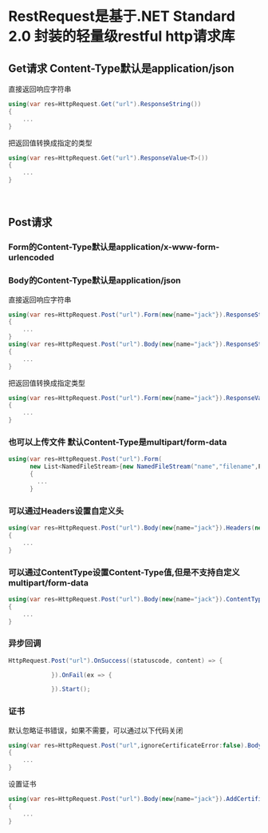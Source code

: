 # RestRequest是基于.NET Standard 2.0 封装的轻量级restful http请求库

## Get请求 Content-Type默认是application/json

直接返回响应字符串
```csharp
using(var res=HttpRequest.Get("url").ResponseString())
{
	...
}
```

把返回值转换成指定的类型
```csharp
using(var res=HttpRequest.Get("url").ResponseValue<T>())
{
	...
}
```
  
## Post请求 
### Form的Content-Type默认是application/x-www-form-urlencoded
### Body的Content-Type默认是application/json

直接返回响应字符串
```csharp
using(var res=HttpRequest.Post("url").Form(new{name="jack"}).ResponseString())
{
	...
}
using(var res=HttpRequest.Post("url").Body(new{name="jack"}).ResponseString())
{
	...
}
```
把返回值转换成指定类型
```csharp
using(var res=HttpRequest.Post("url").Form(new{name="jack"}).ResponseValue<T>())
{
	...
}
```
### 也可以上传文件 默认Content-Type是multipart/form-data
```csharp
using(var res=HttpRequest.Post("url").Form(
      new List<NamedFileStream>{new NamedFileStream("name","filename",FileStream)}, new{name="jack"}).ResponseValue<T>())
      {
      	...
      }
```

### 可以通过Headers设置自定义头
```csharp
using(var res=HttpRequest.Post("url").Body(new{name="jack"}).Headers(new{Authorization = "Bearar token"}).ResponseString())
{
	...
}
```

### 可以通过ContentType设置Content-Type值,但是不支持自定义multipart/form-data
```csharp
using(var res=HttpRequest.Post("url").Body(new{name="jack"}).ContentType("html/text").ResponseString())
{
	...
}
```

### 异步回调
```csharp
HttpRequest.Post("url").OnSuccess((statuscode, content) => {

			}).OnFail(ex => {

			}).Start();
```

### 证书

默认忽略证书错误，如果不需要，可以通过以下代码关闭
```csharp
using(var res=HttpRequest.Post("url",ignoreCertificateError:false).Body(new{name="jack"}).ContentType("html/text").ResponseString())
{
	...
}
```

设置证书
```csharp
using(var res=HttpRequest.Post("url").Body(new{name="jack"}).AddCertificate("","").ContentType("html/text").ResponseString())
{
	...
}
```
